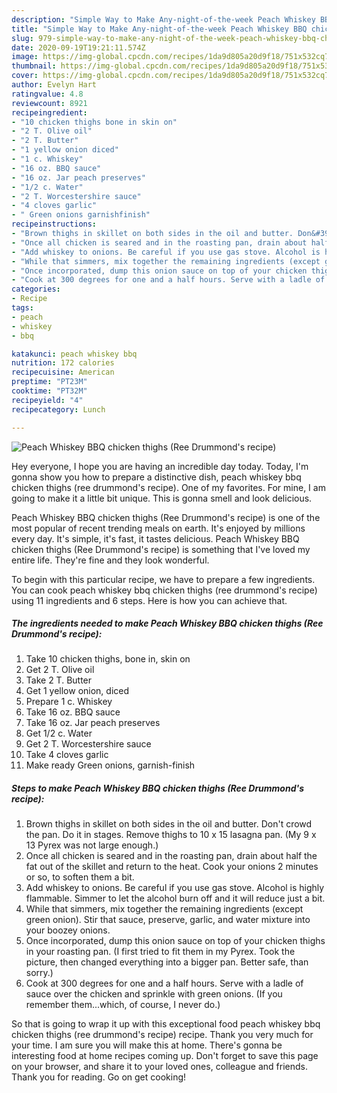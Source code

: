 ```yaml
---
description: "Simple Way to Make Any-night-of-the-week Peach Whiskey BBQ chicken thighs (Ree Drummond&amp;#39;s recipe)"
title: "Simple Way to Make Any-night-of-the-week Peach Whiskey BBQ chicken thighs (Ree Drummond&amp;#39;s recipe)"
slug: 979-simple-way-to-make-any-night-of-the-week-peach-whiskey-bbq-chicken-thighs-ree-drummond-and-39-s-recipe
date: 2020-09-19T19:21:11.574Z
image: https://img-global.cpcdn.com/recipes/1da9d805a20d9f18/751x532cq70/peach-whiskey-bbq-chicken-thighs-ree-drummonds-recipe-recipe-main-photo.jpg
thumbnail: https://img-global.cpcdn.com/recipes/1da9d805a20d9f18/751x532cq70/peach-whiskey-bbq-chicken-thighs-ree-drummonds-recipe-recipe-main-photo.jpg
cover: https://img-global.cpcdn.com/recipes/1da9d805a20d9f18/751x532cq70/peach-whiskey-bbq-chicken-thighs-ree-drummonds-recipe-recipe-main-photo.jpg
author: Evelyn Hart
ratingvalue: 4.8
reviewcount: 8921
recipeingredient:
- "10 chicken thighs bone in skin on"
- "2 T. Olive oil"
- "2 T. Butter"
- "1 yellow onion diced"
- "1 c. Whiskey"
- "16 oz. BBQ sauce"
- "16 oz. Jar peach preserves"
- "1/2 c. Water"
- "2 T. Worcestershire sauce"
- "4 cloves garlic"
- " Green onions garnishfinish"
recipeinstructions:
- "Brown thighs in skillet on both sides in the oil and butter. Don&#39;t crowd the pan. Do it in stages. Remove thighs to 10 x 15 lasagna pan. (My 9 x 13 Pyrex was not large enough.)"
- "Once all chicken is seared and in the roasting pan, drain about half the fat out of the skillet and return to the heat. Cook your onions 2 minutes or so, to soften them a bit."
- "Add whiskey to onions. Be careful if you use gas stove. Alcohol is highly flammable. Simmer to let the alcohol burn off and it will reduce just a bit."
- "While that simmers, mix together the remaining ingredients (except green onion). Stir that sauce, preserve, garlic, and water mixture into your boozey onions."
- "Once incorporated, dump this onion sauce on top of your chicken thighs in your roasting pan. (I first tried to fit them in my Pyrex. Took the picture, then changed everything into a bigger pan. Better safe, than sorry.)"
- "Cook at 300 degrees for one and a half hours. Serve with a ladle of sauce over the chicken and sprinkle with green onions. (If you remember them...which, of course, I never do.)"
categories:
- Recipe
tags:
- peach
- whiskey
- bbq

katakunci: peach whiskey bbq 
nutrition: 172 calories
recipecuisine: American
preptime: "PT23M"
cooktime: "PT32M"
recipeyield: "4"
recipecategory: Lunch

---
```



![Peach Whiskey BBQ chicken thighs (Ree Drummond&#39;s recipe)](https://img-global.cpcdn.com/recipes/1da9d805a20d9f18/751x532cq70/peach-whiskey-bbq-chicken-thighs-ree-drummonds-recipe-recipe-main-photo.jpg)

Hey everyone, I hope you are having an incredible day today. Today, I'm gonna show you how to prepare a distinctive dish, peach whiskey bbq chicken thighs (ree drummond&#39;s recipe). One of my favorites. For mine, I am going to make it a little bit unique. This is gonna smell and look delicious.

Peach Whiskey BBQ chicken thighs (Ree Drummond&#39;s recipe) is one of the most popular of recent trending meals on earth. It's enjoyed by millions every day. It's simple, it's fast, it tastes delicious. Peach Whiskey BBQ chicken thighs (Ree Drummond&#39;s recipe) is something that I've loved my entire life. They're fine and they look wonderful.




To begin with this particular recipe, we have to prepare a few ingredients. You can cook peach whiskey bbq chicken thighs (ree drummond&#39;s recipe) using 11 ingredients and 6 steps. Here is how you can achieve that.

<!--inarticleads1-->

##### The ingredients needed to make Peach Whiskey BBQ chicken thighs (Ree Drummond&#39;s recipe):

1. Take 10 chicken thighs, bone in, skin on
1. Get 2 T. Olive oil
1. Take 2 T. Butter
1. Get 1 yellow onion, diced
1. Prepare 1 c. Whiskey
1. Take 16 oz. BBQ sauce
1. Take 16 oz. Jar peach preserves
1. Get 1/2 c. Water
1. Get 2 T. Worcestershire sauce
1. Take 4 cloves garlic
1. Make ready  Green onions, garnish-finish




<!--inarticleads2-->

##### Steps to make Peach Whiskey BBQ chicken thighs (Ree Drummond&#39;s recipe):

1. Brown thighs in skillet on both sides in the oil and butter. Don&#39;t crowd the pan. Do it in stages. Remove thighs to 10 x 15 lasagna pan. (My 9 x 13 Pyrex was not large enough.)
1. Once all chicken is seared and in the roasting pan, drain about half the fat out of the skillet and return to the heat. Cook your onions 2 minutes or so, to soften them a bit.
1. Add whiskey to onions. Be careful if you use gas stove. Alcohol is highly flammable. Simmer to let the alcohol burn off and it will reduce just a bit.
1. While that simmers, mix together the remaining ingredients (except green onion). Stir that sauce, preserve, garlic, and water mixture into your boozey onions.
1. Once incorporated, dump this onion sauce on top of your chicken thighs in your roasting pan. (I first tried to fit them in my Pyrex. Took the picture, then changed everything into a bigger pan. Better safe, than sorry.)
1. Cook at 300 degrees for one and a half hours. Serve with a ladle of sauce over the chicken and sprinkle with green onions. (If you remember them...which, of course, I never do.)




So that is going to wrap it up with this exceptional food peach whiskey bbq chicken thighs (ree drummond&#39;s recipe) recipe. Thank you very much for your time. I am sure you will make this at home. There's gonna be interesting food at home recipes coming up. Don't forget to save this page on your browser, and share it to your loved ones, colleague and friends. Thank you for reading. Go on get cooking!
